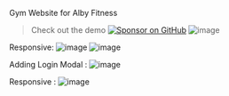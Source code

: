 Gym Website for Alby Fitness  
> Check out the demo
[![Sponsor on GitHub](https://dabuttonfactory.com/button.png?t=DEMO&f=Overlock-Bold&ts=26&tc=fff&hp=1000&vp=20&c=11&bgt=unicolored&bgc=15d798)](https://xkyrage.github.io/albyfitness/)
![image](https://github.com/xkyrage/albyfitness/assets/57317804/82de4eba-578d-471f-9055-2eef04613616)

Responsive:
![image](https://github.com/xkyrage/albyfitness/assets/57317804/92dfabc9-9c7e-4cd6-8d24-bce8ff4b6459)
![image](https://github.com/xkyrage/albyfitness/assets/57317804/b09b84bb-532c-42a0-8460-c20ab6bbc07d)

Adding Login Modal :
![image](https://github.com/xkyrage/albyfitness/assets/57317804/aeb32a0b-f47f-486d-ad0d-e1cf5c30db42)

Responsive :
![image](https://github.com/xkyrage/albyfitness/assets/57317804/2696ad12-3783-4a5a-a6fa-c83e751bea7a)






